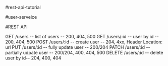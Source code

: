 #rest-api-tutorial

#user-serveice

#REST API

GET /users -- list of users -- 200, 404, 500
GET /users/:id -- user by id -- 200, 404, 500
POST /users/:id -- create user -- 204, 4xx, Header Location: url
PUT /users/:id -- fully update user -- 200/204
PATCH /users/:id -- partially udpate user -- 200/204, 400, 404, 500
DELETE /users/:id -- delete user by id-- 204, 400, 404 